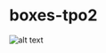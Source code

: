 # boxes-tpo2

![alt text](https://cdn.dribbble.com/userupload/14212218/file/original-8ca5176711ed96f16ec763f642b43181.png?resize=1024x768)